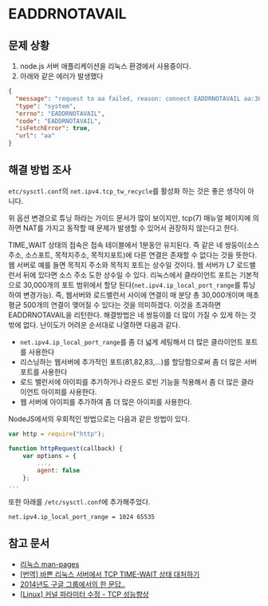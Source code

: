 # EADDRNOTAVAIL

## 문제 상황

1. node.js 서버 애플리케이션을 리눅스 환경에서 사용중이다.
2. 아래와 같은 에러가 발생했다

```json
{
  "message": "request to aa failed, reason: connect EADDRNOTAVAIL aa:30000 - Local (aa:0)",
  "type": "system",
  "errno": "EADDRNOTAVAIL",
  "code": "EADDRNOTAVAIL",
  "isFetchError": true,
  "url": "aa"
}
```

## 해결 방법 조사

`etc/sysctl.conf`의 `net.ipv4.tcp_tw_recycle`를 활성화 하는 것은 좋은 생각이 아니다.

위 옵션 변경으로 튜닝 하라는 가이드 문서가 많이 보이지만, tcp(7) 매뉴얼 페이지에 의하면 NAT를 가지고 동작할 때 문제가 발생할 수 있어서 권장하지 않는다고 한다.

TIME_WAIT 상태의 접속은 접속 테이블에서 1분동안 유지된다. 즉 같은 네 쌍둥이(소스주소, 소스포트, 목적지주소, 목적지포트)에 다른 연결은 존재할 수 없다는 것을 뜻한다.
웹 서버로 예를 들면 목적지 주소와 목적지 포트는 상수일 것이다. 웹 서버가 L7 로드밸런서 뒤에 있다면 소스 주소 도한 상수일 수 있다. 리눅스에서 클라이언트 포트는 기본적으로 30,000개의 포트 범위에서 할당
된다(`net.ipv4.ip_local_port_range`를 튜닝하여 변경가능). 즉, 웹서버와 로드밸런서 사이에 연결이 매 분당 총 30,000개이며 매초 평균 500개의 연결이 맺어질 수 있다는 것을
의미하겠다.
이것을 초과하면 EADDRNOTAVAIL을 리턴한다. 해결방법은 네 쌍둥이를 더 많이 가질 수 있게 하는 것 밖에 없다.
난이도가 어려운 순서대로 나열하면 다음과 같다.

- `net.ipv4.ip_local_port_range`를 좀 더 넓게 세팅해서 더 많은 클라이언트 포트를 사용한다
- 리스닝하는 웹서버에 추가적인 포트(81,82,83,...)를 할당함으로써 좀 더 많은 서버 포트를 사용한다
- 로드 밸런서에 아이피를 추가하거나 라운드 로빈 기능을 적용해서 좀 더 많은 클라이언트 아이피를 사용한다.
- 웹 서버에 아이피를 추가하여 좀 더 많은 아이피를 사용한다.

NodeJS에서의 우회적인 방법으로는 다음과 같은 방법이 있다.

```js
var http = require("http");

function httpRequest(callback) {
    var options = {
        ...,
        agent: false
    };
...
```

또한 아래를 `/etc/sysctl.conf`에 추가해주었다.

`net.ipv4.ip_local_port_range = 1024 65535`

## 참고 문서

- [리눅스 man-pages](https://man7.org/linux/man-pages/index.html)
- [[번역] 바쁜 리눅스 서버에서 TCP TIME-WAIT 상태 대처하기](https://linux.systemv.pe.kr/%EB%B2%88%EC%97%AD-%EB%B0%94%EC%81%9C-%EB%A6%AC%EB%88%85%EC%8A%A4-%EC%84%9C%EB%B2%84%EC%97%90%EC%84%9C-tcp-time-wait-%EC%83%81%ED%83%9C-%EB%8C%80%EC%B2%98%ED%95%98%EA%B8%B0/)
- [2014년도 구글 그룹에서의 한 문답..](https://groups.google.com/g/nodejs/c/68SYd6_ksns?pli=1)
- [[Linux] 커널 파라미터 수정 - TCP 성능향상](https://bangu4.tistory.com/135)